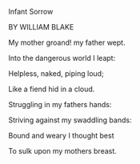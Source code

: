 Infant Sorrow



BY WILLIAM BLAKE

My mother groand! my father wept.
 

Into the dangerous world I leapt:
 

Helpless, naked, piping loud; 
 

Like a fiend hid in a cloud.
 

Struggling in my fathers hands: 
 

Striving against my swaddling bands: 
 

Bound and weary I thought best
 

To sulk upon my mothers breast.